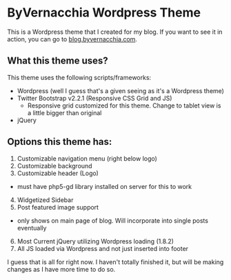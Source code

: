 # ByVernacchia Wordpress Theme
This is a Wordpress theme that I created for my blog. If you want to see it in action, you can go to [blog.byvernacchia.com](http://blog.byvernacchia.com).

## What this theme uses?
This theme uses the following scripts/frameworks:
* Wordpress (well I guess that's a given seeing as it's a Wordpress theme)
* Twitter Bootstrap v2.2.1 (Responsive CSS Grid and JS)
  * Responsive grid customized for this theme. Change to tablet view is a little bigger than original
* jQuery

## Options this theme has:
1. Customizable navigation menu (right below logo)
2. Customizable background
3. Customizable header (Logo)
  * must have php5-gd library installed on server for this to work
4. Widgetized Sidebar
5. Post featured image support
  * only shows on main page of blog. Will incorporate into single posts eventually
6. Most Current jQuery utilizing Wordpress loading (1.8.2)
7. All JS loaded via Wordpress and not just inserted into footer

I guess that is all for right now. I haven't totally finished it, but will be making changes as I have more time to do so.
